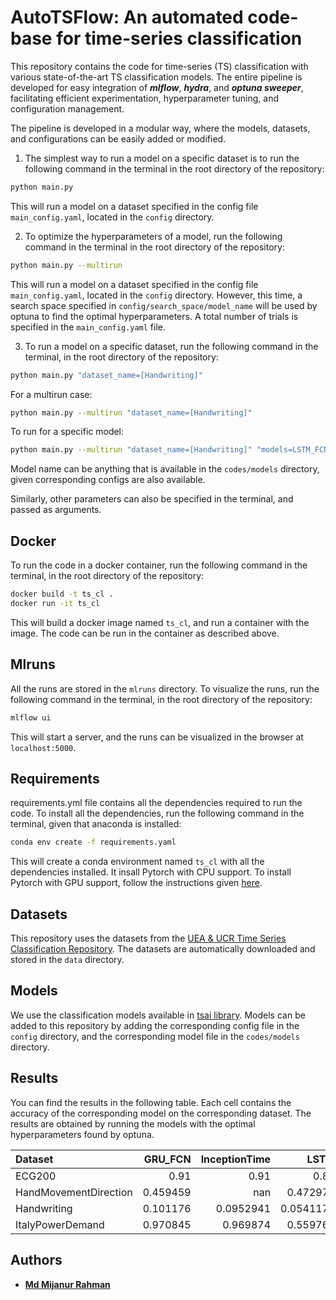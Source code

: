 # AutoTSFlow: An automated code-base for time-series classification
This repository contains the code for time-series (TS) classification with various state-of-the-art TS classification models. 
The entire pipeline is developed for easy integration of ***mlflow***, ***hydra***, and ***optuna sweeper***, facilitating efficient experimentation, hyperparameter tuning, and configuration management.

The pipeline is developed in a modular way, where the models, datasets, and configurations can be easily added or modified.


1. The simplest way to run a model on a specific dataset is to run the following command in the terminal in the root directory of the repository:
```bash
python main.py
```
This will run a model on a dataset specified in the config file `main_config.yaml`, located in the `config` directory. 

2. To optimize the hyperparameters of a model, run the following command in the terminal in the root directory of the repository:
```bash
python main.py --multirun
```
This will run a model on a dataset specified in the config file `main_config.yaml`, located in the `config` directory. However, this time, a search space specified in `config/search_space/model_name` will be used by optuna to find the optimal hyperparameters. A total number of trials is specified in the `main_config.yaml` file.

3. To run a model on a specific dataset, run the following command in the terminal, in the root directory of the repository:
```bash
python main.py "dataset_name=[Handwriting]" 
```
For a multirun case:
```bash
python main.py --multirun "dataset_name=[Handwriting]"  
```
To run for a specific model:
```bash
python main.py --multirun "dataset_name=[Handwriting]" "models=LSTM_FCN"
```
Model name can be anything that is available in the `codes/models` directory, given corresponding configs are also available.

Similarly, other parameters can also be specified in the terminal, and passed as arguments. 

## Docker 
To run the code in a docker container, run the following command in the terminal, in the root directory of the repository:
```bash
docker build -t ts_cl .
docker run -it ts_cl
```
This will build a docker image named `ts_cl`, and run a container with the image. The code can be run in the container as described above.

## Mlruns
All the runs are stored in the `mlruns` directory. To visualize the runs, run the following command in the terminal, in the root directory of the repository:
```bash
mlflow ui
```
This will start a server, and the runs can be visualized in the browser at `localhost:5000`.

## Requirements
requirements.yml file contains all the dependencies required to run the code. To install all the dependencies, run the following command in the terminal, given that anaconda is installed:
```bash
conda env create -f requirements.yaml
```
This will create a conda environment named `ts_cl` with all the dependencies installed.
It insall Pytorch with CPU support. To install Pytorch with GPU support, follow the instructions given [here](https://pytorch.org/get-started/locally/).

## Datasets
This repository uses the datasets from the [UEA & UCR Time Series Classification Repository](https://www.timeseriesclassification.com/). The datasets are automatically downloaded and stored in the `data` directory.

## Models
We use the classification models available in [tsai library](https://timeseriesai.github.io/tsai/). Models can be added to this repository by adding the corresponding config file in the `config` directory, and the corresponding model file in the `codes/models` directory.

## Results
You can find the results in the following table. Each cell contains the accuracy of the corresponding model on the corresponding dataset. The results are obtained by running the models with the optimal hyperparameters found by optuna.

<!--START-->
| Dataset               |   GRU_FCN |   InceptionTime |      LSTM |   LSTM_FCN |
|:----------------------|----------:|----------------:|----------:|-----------:|
| ECG200                |  0.91     |       0.91      | 0.82      |  0.92      |
| HandMovementDirection |  0.459459 |     nan         | 0.472973  |  0.486486  |
| Handwriting           |  0.101176 |       0.0952941 | 0.0541176 |  0.0752941 |
| ItalyPowerDemand      |  0.970845 |       0.969874  | 0.559767  |  0.910593  |
<!--END-->


## Authors
* [**Md Mijanur Rahman**](https://github.com/mijanr)
